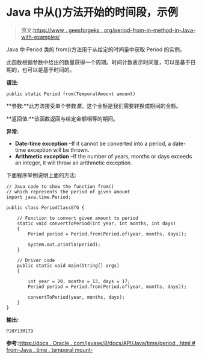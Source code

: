 # Java 中从()方法开始的时间段，示例

> 原文:[https://www . geesforgeks . org/period-from-in-method-in-Java-with-examples/](https://www.geeksforgeeks.org/period-from-method-in-java-with-examples/)

Java 中 Period 类的 from()方法用于从给定的时间量中获取 Period 的实例。

此函数根据参数中给出的数量获得一个周期。时间计数表示时间量，可以是基于日期的，也可以是基于时间的。

**语法:**

```
public static Period from(TemporalAmount amount)
```

**参数:**此方法接受单个参数*量*。这个金额是我们需要转换成期间的金额。

**返回值:**该函数返回与给定金额相等的期间。

**异常:**

*   **Date-time exception** –If it cannot be converted into a period, a date-time exception will be thrown.
*   **Arithmetic exception** –If the number of years, months or days exceeds an integer, it will throw an arithmetic exception.

下面程序举例说明上面的方法:

```
// Java code to show the function from()
// which represents the period of given amount
import java.time.Period;

public class PeriodClassGfG {

    // Function to convert given amount to period
    static void convertToPeriod(int year, int months, int days)
    {
        Period period = Period.from(Period.of(year, months, days));

        System.out.println(period);
    }

    // Driver code
    public static void main(String[] args)
    {

        int year = 20, months = 13, days = 17;
        Period period = Period.from(Period.of(year, months, days));

        convertToPeriod(year, months, days);
    }
}
```

**输出:**

```
P20Y13M17D

```

**参考**:[https://docs . Oracle . com/javase/8/docs/API/Java/time/period . html # from-Java . time . temporal mount-](https://docs.oracle.com/javase/8/docs/api/java/time/Period.html#from-java.time.temporal.TemporalAmount-)